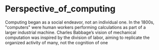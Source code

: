 # Perspective_of_computing
Computing began as a social endeavor, not an individual one. In the 1800s, "computers" were human workers performing calculations as part of a larger industrial machine.  Charles Babbage’s vision of mechanical computation was inspired by the division of labor, aiming to replicate the organized activity of many, not the cognition of one
